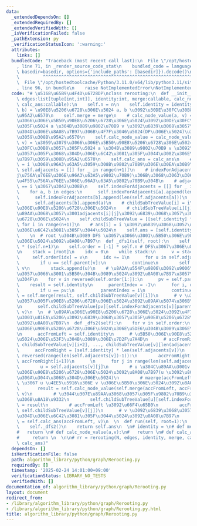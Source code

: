 ```yaml
---
data:
  _extendedDependsOn: []
  _extendedRequiredBy: []
  _extendedVerifiedWith: []
  _isVerificationFailed: false
  _pathExtension: py
  _verificationStatusIcon: ':warning:'
  attributes:
    links: []
  bundledCode: "Traceback (most recent call last):\n  File \"/opt/hostedtoolcache/Python/3.11.0/x64/lib/python3.11/site-packages/onlinejudge_verify/documentation/build.py\"\
    , line 71, in _render_source_code_stat\n    bundled_code = language.bundle(stat.path,\
    \ basedir=basedir, options={'include_paths': [basedir]}).decode()\n          \
    \         ^^^^^^^^^^^^^^^^^^^^^^^^^^^^^^^^^^^^^^^^^^^^^^^^^^^^^^^^^^^^^^^^^^^^^^^^^^^^^^^^^\n\
    \  File \"/opt/hostedtoolcache/Python/3.11.0/x64/lib/python3.11/site-packages/onlinejudge_verify/languages/python.py\"\
    , line 96, in bundle\n    raise NotImplementedError\nNotImplementedError\n"
  code: "# \u5168\u65B9\u4F4D\u6728DP\nclass rerooting:\n  def __init__(self, n:int,\
    \ edges:list[tuple[int,int]], identity:int, merge:callable, calc_node_value:callable,\
    \ calc_ans:callable):\n    self.n = n\n    self.identity = identity\n    # merge(a,\
    \ b) = \u90E8\u5206\u6728\u306E\u5024 a, b \u3092\u30DE\u30FC\u30B8\u3059\u308B\
    \u95A2\u6570\n    self.merge = merge\n    # calc_node_value(a, v) = \u3059\u3079\
    \u3066\u306E\u5B50\u90E8\u5206\u6728\u306E\u5024\u3092\u30DE\u30FC\u30B8\u3057\
    \u305F\u5024 a \u304B\u3089\u9802\u70B9 v \u3092\u6839\u3068\u3057\u305F\u3068\
    \u304D\u306E\u8A08\u7B97\u306B\u4F7F\u3046\u5024(DP\u306E\u5024)\u3092\u8A08\u7B97\
    \u3059\u308B\u95A2\u6570\n    self.calc_node_value = calc_node_value\n    # calc_ans(a,\
    \ v) = \u3059\u3079\u3066\u306E\u5B50\u90E8\u5206\u6728\u306E\u5024\u3092\u30DE\
    \u30FC\u30B8\u3057\u305F\u5024 a \u304B\u3089\u9802\u70B9 v \u3092\u6839\u3068\
    \u3057\u305F\u3068\u304D\u306E\u6C42\u3081\u305F\u3044\u3082\u306E\u3092\u8A08\
    \u7B97\u3059\u308B\u95A2\u6570\n    self.calc_ans = calc_ans\n    # adjacents[i]\
    \ = i \u3068\u96A3\u63A5\u3059\u308B\u9802\u70B9\u306E\u30EA\u30B9\u30C8\n   \
    \ self.adjacents = [[] for _ in range(n+1)]\n    # indexForAdjacents[i][j] = adjacents[i][j](i\u306E\
    j\u756A\u76EE\u306E\u96A3\u63A5\u9802\u70B9)\u306B\u3068\u3063\u3066\u3001i\u304C\
    \u4F55\u756A\u76EE\u306E\u96A3\u63A5\u9802\u70B9\u304B\n    # adjacents[adjacents[i][j]][indexForAdjacents[i][j]]\
    \ == i \u3067\u3042\u308B\n    self.indexForAdjacents = [[] for _ in range(n+1)]\n\
    \    for a, b in edges:\n      self.indexForAdjacents[a].append(len(self.adjacents[b]))\n\
    \      self.indexForAdjacents[b].append(len(self.adjacents[a]))\n      self.adjacents[a].append(b)\n\
    \      self.adjacents[b].append(a)\n    # childSubTreeValue[i] = i\u306E\u5B50\
    \u306E\u90E8\u5206\u6728\u306E\u5024\n    # childSubTreeValue[i][j] = i \u3092\
    \u89AA\u3068\u3057\u3001adjacents[i][j]\u3092\u6839\u3068\u3057\u305F\u90E8\u5206\
    \u6728\u306E\u5024\n    self.childSubTreeValue = [[self.identity] * len(self.adjacents[i])\
    \ for i in range(n+1)]\n    # ans[i] = i \u3092\u6839\u3068\u3057\u305F\u3068\u304D\
    \u306E\u6C42\u3081\u305F\u3044\u5024\n    self.ans = [self.identity] * (n+1)\n\
    \    \n  # root \u304B\u3089 DFS \u3057\u3066\u3001\u5B50\u306E\u90E8\u5206\u6728\
    \u306E\u5024\u3092\u8A08\u7B97\n  def _dfs1(self, root):\n    self.parent = [-1]\
    \ * (self.n+1)\n    self.order = [-1] * self.n # DFS\u3067\u306E\u8A2A\u554F\u9806\
    \n    stack = [root]\n    idx = 0\n    while stack:\n      v = stack.pop()\n \
    \     self.order[idx] = v\n      idx += 1\n      for u in self.adjacents[v]:\n\
    \        if u == self.parent[v]:\n          continue\n        self.parent[u] =\
    \ v\n        stack.append(u)\n    # \u8A2A\u554F\u9806\u3092\u9006\u9806\u306B\
    \u3057\u3066\u3001\u5B50\u304B\u3089\u5024\u3092\u8A08\u7B97\u3057\u3066\u3044\
    \u304F\n    for v in reversed(self.order[1:]):\n      pv = self.parent[v]\n  \
    \    result = self.identity\n      parentIndex = -1\n      for i, u in enumerate(self.adjacents[v]):\n\
    \        if u == pv:\n          parentIndex = i\n          continue\n        result\
    \ = self.merge(result, self.childSubTreeValue[v][i])\n      # v \u3092\u6839\u3068\
    \u3057\u305F\u90E8\u5206\u6728\u306E\u5024\u3092\u89AA\u5074\u306B\u8A18\u9332\
    \n      self.childSubTreeValue[pv][self.indexForAdjacents[v][parentIndex]] = self.calc_node_value(result,\
    \ v)\n  \n  # \u89AA\u306E\u90E8\u5206\u6728\u306E\u5024\u3092\u4F7F\u3063\u3066\
    \u3001\u81EA\u5206\u3092\u6839\u3068\u3057\u305F\u90E8\u5206\u6728\u306E\u5024\
    \u3092\u8A08\u7B97\n  def _dfs2(self):\n    for v in self.order:\n      # \u5B50\
    \u306E\u90E8\u5206\u6728\u306E\u5024\u306E\u5DE6\u304B\u3089\u306E\u7D2F\u7A4D\
    \n      accFromLeft = self.identity\n      # \u5B50\u306E\u90E8\u5206\u6728\u306E\
    \u5024\u306E\u53F3\u304B\u3089\u306E\u7D2F\u7A4D\n      # accFromRight[i] = merge(childSubTreeValue[v][i+1],\
    \ childSubTreeValue[v][i+2], ..., childSubTreeValue[v][len(adjacents[v])-1])\n\
    \      accFromRight = [self.identity] * len(self.adjacents[v])\n      for i in\
    \ reversed(range(len(self.adjacents[v])-1)):\n        accFromRight[i] = self.merge(self.childSubTreeValue[v][i+1],\
    \ accFromRight[i+1])\n      \n      for j in range(len(self.adjacents[v])):\n\
    \        u = self.adjacents[v][j]\n        # u \u304C\u89AA\u3001v \u304C\u6839\
    \u306E\u90E8\u5206\u6728\u306E\u5024\u3092\u8A08\u7B97(u \u3092\u8003\u616E\u3057\
    \u306A\u3044\u3068\u304D\u306E\u5024)\n        # maerge(accFromLeft, accFromRight[j])\
    \ \u3067 u \u4EE5\u5916\u306E v \u306E\u5B50\u306E\u5024\u3092\u8A08\u7B97\n \
    \       result = self.calc_node_value(self.merge(accFromLeft, accFromRight[j]),\
    \ v)\n        # \u3044\u307E\u89AA\u3068\u3057\u305F\u9802\u70B9\u306E\u914D\u5217\
    \u306B\u8A18\u9332\n        self.childSubTreeValue[u][self.indexForAdjacents[v][j]]\
    \ = result\n        # accFromLeft \u3092\u66F4\u65B0\n        accFromLeft = self.merge(accFromLeft,\
    \ self.childSubTreeValue[v][j])\n      # v \u3092\u6839\u3068\u3057\u305F\u3068\
    \u304D\u306E\u6C42\u3081\u305F\u3044\u5024\u3092\u8A08\u7B97\n      self.ans[v]\
    \ = self.calc_ans(accFromLeft, v)\n  \n  def run(self, root=1):\n    self._dfs1(root)\n\
    \    self._dfs2()\n    return self.ans\n  \n# identity = \n# def merge(a,b):\n\
    #   return \n# def calc_node_value(a,v):\n#   return \n# def calc_ans(a,v):\n\
    #     return \n  \n\n# rr = rerooting(N, edges, identity, merge, calc_node_value,\
    \ calc_ans)"
  dependsOn: []
  isVerificationFile: false
  path: algorithm_library/python/graph/Rerooting.py
  requiredBy: []
  timestamp: '2025-02-24 14:01:00+09:00'
  verificationStatus: LIBRARY_NO_TESTS
  verifiedWith: []
documentation_of: algorithm_library/python/graph/Rerooting.py
layout: document
redirect_from:
- /library/algorithm_library/python/graph/Rerooting.py
- /library/algorithm_library/python/graph/Rerooting.py.html
title: algorithm_library/python/graph/Rerooting.py
---
```

